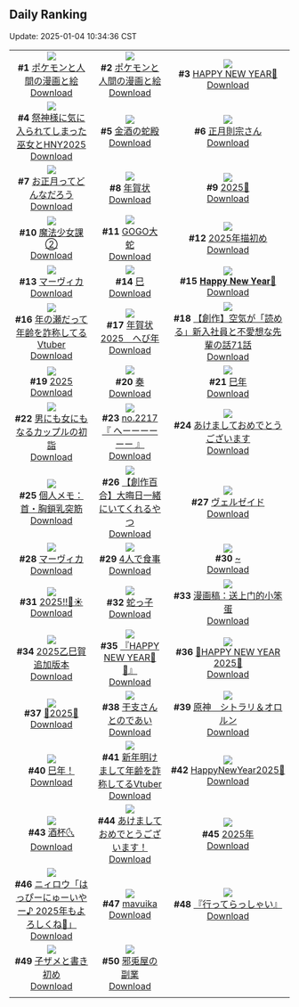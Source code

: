 ## Daily Ranking
Update: 2025-01-04 10:34:36 CST

|      |      |      |
| :----: | :----: | :----: |
| ![](https://i.pixiv.re/c/240x480/img-master/img/2025/01/01/12/45/30/125780037_p0_master1200.jpg)<br>**#1** [ポケモンと人間の漫画と絵](https://www.pixiv.net/artworks/125780037)<br>[Download](https://i.pixiv.re/img-original/img/2025/01/01/12/45/30/125780037_p0.png) | ![](https://i.pixiv.re/c/240x480/img-master/img/2025/01/01/12/38/20/125779825_p0_master1200.jpg)<br>**#2** [ポケモンと人間の漫画と絵](https://www.pixiv.net/artworks/125779825)<br>[Download](https://i.pixiv.re/img-original/img/2025/01/01/12/38/20/125779825_p0.png) | ![](https://i.pixiv.re/c/240x480/img-master/img/2025/01/01/00/04/10/125754777_p0_master1200.jpg)<br>**#3** [HAPPY NEW YEAR🐍](https://www.pixiv.net/artworks/125754777)<br>[Download](https://i.pixiv.re/img-original/img/2025/01/01/00/04/10/125754777_p0.png) |
| ![](https://i.pixiv.re/c/240x480/img-master/img/2025/01/01/18/00/21/125789826_p0_master1200.jpg)<br>**#4** [祭神様に気に入られてしまった巫女とHNY2025](https://www.pixiv.net/artworks/125789826)<br>[Download](https://i.pixiv.re/img-original/img/2025/01/01/18/00/21/125789826_p0.jpg) | ![](https://i.pixiv.re/c/240x480/img-master/img/2025/01/01/11/59/40/125754422_p0_master1200.jpg)<br>**#5** [金酒の蛇殿](https://www.pixiv.net/artworks/125754422)<br>[Download](https://i.pixiv.re/img-original/img/2025/01/01/11/59/40/125754422_p0.jpg) | ![](https://i.pixiv.re/c/240x480/img-master/img/2025/01/02/00/00/24/125804324_p0_master1200.jpg)<br>**#6** [正月則宗さん](https://www.pixiv.net/artworks/125804324)<br>[Download](https://i.pixiv.re/img-original/img/2025/01/02/00/00/24/125804324_p0.jpg) |
| ![](https://i.pixiv.re/c/240x480/img-master/img/2025/01/01/07/30/02/125771019_p0_master1200.jpg)<br>**#7** [お正月ってどんなだろう](https://www.pixiv.net/artworks/125771019)<br>[Download](https://i.pixiv.re/img-original/img/2025/01/01/07/30/02/125771019_p0.jpg) | ![](https://i.pixiv.re/c/240x480/img-master/img/2025/01/01/09/12/58/125773399_p0_master1200.jpg)<br>**#8** [年賀状](https://www.pixiv.net/artworks/125773399)<br>[Download](https://i.pixiv.re/img-original/img/2025/01/01/09/12/58/125773399_p0.jpg) | ![](https://i.pixiv.re/c/240x480/img-master/img/2025/01/01/00/01/44/125753758_p0_master1200.jpg)<br>**#9** [2025🐍](https://www.pixiv.net/artworks/125753758)<br>[Download](https://i.pixiv.re/img-original/img/2025/01/01/00/01/44/125753758_p0.jpg) |
| ![](https://i.pixiv.re/c/240x480/img-master/img/2025/01/01/21/20/52/125797330_p0_master1200.jpg)<br>**#10** [魔法少女課②](https://www.pixiv.net/artworks/125797330)<br>[Download](https://i.pixiv.re/img-original/img/2025/01/01/21/20/52/125797330_p0.jpg) | ![](https://i.pixiv.re/c/240x480/img-master/img/2025/01/02/07/30/01/125812888_p0_master1200.jpg)<br>**#11** [GOGO大蛇](https://www.pixiv.net/artworks/125812888)<br>[Download](https://i.pixiv.re/img-original/img/2025/01/02/07/30/01/125812888_p0.jpg) | ![](https://i.pixiv.re/c/240x480/img-master/img/2025/01/01/18/46/14/125791477_p0_master1200.jpg)<br>**#12** [2025年描初め](https://www.pixiv.net/artworks/125791477)<br>[Download](https://i.pixiv.re/img-original/img/2025/01/01/18/46/14/125791477_p0.jpg) |
| ![](https://i.pixiv.re/c/240x480/img-master/img/2025/01/01/14/47/14/125783605_p0_master1200.jpg)<br>**#13** [マーヴィカ](https://www.pixiv.net/artworks/125783605)<br>[Download](https://i.pixiv.re/img-original/img/2025/01/01/14/47/14/125783605_p0.jpg) | ![](https://i.pixiv.re/c/240x480/img-master/img/2025/01/01/13/56/08/125782119_p0_master1200.jpg)<br>**#14** [巳](https://www.pixiv.net/artworks/125782119)<br>[Download](https://i.pixiv.re/img-original/img/2025/01/01/13/56/08/125782119_p0.jpg) | ![](https://i.pixiv.re/c/240x480/img-master/img/2025/01/02/00/47/51/125806364_p0_master1200.jpg)<br>**#15** [𝐇𝐚𝐩𝐩𝐲 𝐍𝐞𝐰 𝐘𝐞𝐚𝐫🐍](https://www.pixiv.net/artworks/125806364)<br>[Download](https://i.pixiv.re/img-original/img/2025/01/02/00/47/51/125806364_p0.jpg) |
| ![](https://i.pixiv.re/c/240x480/img-master/img/2025/01/01/21/10/27/125796907_p0_master1200.jpg)<br>**#16** [年の瀬だって年齢を詐称してるVtuber](https://www.pixiv.net/artworks/125796907)<br>[Download](https://i.pixiv.re/img-original/img/2025/01/01/21/10/27/125796907_p0.png) | ![](https://i.pixiv.re/c/240x480/img-master/img/2025/01/01/14/33/03/125783214_p0_master1200.jpg)<br>**#17** [年賀状2025　へび年](https://www.pixiv.net/artworks/125783214)<br>[Download](https://i.pixiv.re/img-original/img/2025/01/01/14/33/03/125783214_p0.jpg) | ![](https://i.pixiv.re/c/240x480/img-master/img/2025/01/02/18/07/23/125826343_p0_master1200.jpg)<br>**#18** [【創作】空気が「読める」新入社員と不愛想な先輩の話71話](https://www.pixiv.net/artworks/125826343)<br>[Download](https://i.pixiv.re/img-original/img/2025/01/02/18/07/23/125826343_p0.jpg) |
| ![](https://i.pixiv.re/c/240x480/img-master/img/2025/01/02/00/00/26/125804335_p0_master1200.jpg)<br>**#19** [2025](https://www.pixiv.net/artworks/125804335)<br>[Download](https://i.pixiv.re/img-original/img/2025/01/02/00/00/26/125804335_p0.png) | ![](https://i.pixiv.re/c/240x480/img-master/img/2025/01/01/10/28/33/125775476_p0_master1200.jpg)<br>**#20** [奏](https://www.pixiv.net/artworks/125775476)<br>[Download](https://i.pixiv.re/img-original/img/2025/01/01/10/28/33/125775476_p0.png) | ![](https://i.pixiv.re/c/240x480/img-master/img/2025/01/01/00/18/16/125757539_p0_master1200.jpg)<br>**#21** [巳年](https://www.pixiv.net/artworks/125757539)<br>[Download](https://i.pixiv.re/img-original/img/2025/01/01/00/18/16/125757539_p0.jpg) |
| ![](https://i.pixiv.re/c/240x480/img-master/img/2025/01/01/00/06/04/125755366_p0_master1200.jpg)<br>**#22** [男にも女にもなるカップルの初詣](https://www.pixiv.net/artworks/125755366)<br>[Download](https://i.pixiv.re/img-original/img/2025/01/01/00/06/04/125755366_p0.jpg) | ![](https://i.pixiv.re/c/240x480/img-master/img/2025/01/01/22/58/55/125801439_p0_master1200.jpg)<br>**#23** [no.2217 『 へーーーーーー 』](https://www.pixiv.net/artworks/125801439)<br>[Download](https://i.pixiv.re/img-original/img/2025/01/01/22/58/55/125801439_p0.jpg) | ![](https://i.pixiv.re/c/240x480/img-master/img/2025/01/01/00/04/00/125754710_p0_master1200.jpg)<br>**#24** [あけましておめでとうございます](https://www.pixiv.net/artworks/125754710)<br>[Download](https://i.pixiv.re/img-original/img/2025/01/01/00/04/00/125754710_p0.jpg) |
| ![](https://i.pixiv.re/c/240x480/img-master/img/2025/01/02/06/00/07/125811748_p0_master1200.jpg)<br>**#25** [個人メモ：首・胸鎖乳突筋](https://www.pixiv.net/artworks/125811748)<br>[Download](https://i.pixiv.re/img-original/img/2025/01/02/06/00/07/125811748_p0.jpg) | ![](https://i.pixiv.re/c/240x480/img-master/img/2025/01/01/19/01/37/125792095_p0_master1200.jpg)<br>**#26** [【創作百合】大晦日一緒にいてくれるやつ](https://www.pixiv.net/artworks/125792095)<br>[Download](https://i.pixiv.re/img-original/img/2025/01/01/19/01/37/125792095_p0.jpg) | ![](https://i.pixiv.re/c/240x480/img-master/img/2025/01/02/12/32/47/125818462_p0_master1200.jpg)<br>**#27** [ヴェルゼイド](https://www.pixiv.net/artworks/125818462)<br>[Download](https://i.pixiv.re/img-original/img/2025/01/02/12/32/47/125818462_p0.png) |
| ![](https://i.pixiv.re/c/240x480/img-master/img/2025/01/01/13/02/48/125780613_p0_master1200.jpg)<br>**#28** [マーヴィカ](https://www.pixiv.net/artworks/125780613)<br>[Download](https://i.pixiv.re/img-original/img/2025/01/01/13/02/48/125780613_p0.png) | ![](https://i.pixiv.re/c/240x480/img-master/img/2025/01/01/20/00/06/125794113_p0_master1200.jpg)<br>**#29** [4人で食事](https://www.pixiv.net/artworks/125794113)<br>[Download](https://i.pixiv.re/img-original/img/2025/01/01/20/00/06/125794113_p0.jpg) | ![](https://i.pixiv.re/c/240x480/img-master/img/2025/01/01/00/00/19/125752981_p0_master1200.jpg)<br>**#30** [~](https://www.pixiv.net/artworks/125752981)<br>[Download](https://i.pixiv.re/img-original/img/2025/01/01/00/00/19/125752981_p0.jpg) |
| ![](https://i.pixiv.re/c/240x480/img-master/img/2025/01/01/00/11/50/125756552_p0_master1200.jpg)<br>**#31** [2025‼️🍊☀️](https://www.pixiv.net/artworks/125756552)<br>[Download](https://i.pixiv.re/img-original/img/2025/01/01/00/11/50/125756552_p0.jpg) | ![](https://i.pixiv.re/c/240x480/img-master/img/2025/01/02/00/22/43/125805537_p0_master1200.jpg)<br>**#32** [蛇っ子](https://www.pixiv.net/artworks/125805537)<br>[Download](https://i.pixiv.re/img-original/img/2025/01/02/00/22/43/125805537_p0.jpg) | ![](https://i.pixiv.re/c/240x480/img-master/img/2025/01/01/20/39/59/125795627_p0_master1200.jpg)<br>**#33** [漫画稿：送上门的小笨蛋](https://www.pixiv.net/artworks/125795627)<br>[Download](https://i.pixiv.re/img-original/img/2025/01/01/20/39/59/125795627_p0.png) |
| ![](https://i.pixiv.re/c/240x480/img-master/img/2025/01/01/01/25/04/125762701_p0_master1200.jpg)<br>**#34** [2025乙巳賀 追加版本](https://www.pixiv.net/artworks/125762701)<br>[Download](https://i.pixiv.re/img-original/img/2025/01/01/01/25/04/125762701_p0.jpg) | ![](https://i.pixiv.re/c/240x480/img-master/img/2025/01/01/21/55/13/125798689_p0_master1200.jpg)<br>**#35** [『HAPPY NEW YEAR🎍🎂』](https://www.pixiv.net/artworks/125798689)<br>[Download](https://i.pixiv.re/img-original/img/2025/01/01/21/55/13/125798689_p0.png) | ![](https://i.pixiv.re/c/240x480/img-master/img/2025/01/02/12/03/29/125817821_p0_master1200.jpg)<br>**#36** [🎍HAPPY NEW YEAR 2025🎍](https://www.pixiv.net/artworks/125817821)<br>[Download](https://i.pixiv.re/img-original/img/2025/01/02/12/03/29/125817821_p0.jpg) |
| ![](https://i.pixiv.re/c/240x480/img-master/img/2025/01/01/00/41/33/125759892_p0_master1200.jpg)<br>**#37** [🫧2025🫧](https://www.pixiv.net/artworks/125759892)<br>[Download](https://i.pixiv.re/img-original/img/2025/01/01/00/41/33/125759892_p0.png) | ![](https://i.pixiv.re/c/240x480/img-master/img/2025/01/02/00/38/58/125806108_p0_master1200.jpg)<br>**#38** [干支さんとのであい](https://www.pixiv.net/artworks/125806108)<br>[Download](https://i.pixiv.re/img-original/img/2025/01/02/00/38/58/125806108_p0.jpg) | ![](https://i.pixiv.re/c/240x480/img-master/img/2025/01/01/12/32/24/125779646_p0_master1200.jpg)<br>**#39** [原神　シトラリ＆オロルン](https://www.pixiv.net/artworks/125779646)<br>[Download](https://i.pixiv.re/img-original/img/2025/01/01/12/32/24/125779646_p0.jpg) |
| ![](https://i.pixiv.re/c/240x480/img-master/img/2025/01/01/01/16/48/125762262_p0_master1200.jpg)<br>**#40** [巳年！](https://www.pixiv.net/artworks/125762262)<br>[Download](https://i.pixiv.re/img-original/img/2025/01/01/01/16/48/125762262_p0.jpg) | ![](https://i.pixiv.re/c/240x480/img-master/img/2025/01/02/21/35/37/125832903_p0_master1200.jpg)<br>**#41** [新年明けまして年齢を詐称してるVtuber](https://www.pixiv.net/artworks/125832903)<br>[Download](https://i.pixiv.re/img-original/img/2025/01/02/21/35/37/125832903_p0.png) | ![](https://i.pixiv.re/c/240x480/img-master/img/2025/01/02/12/30/01/125818377_p0_master1200.jpg)<br>**#42** [HappyΝewYear2025🐍](https://www.pixiv.net/artworks/125818377)<br>[Download](https://i.pixiv.re/img-original/img/2025/01/02/12/30/01/125818377_p0.png) |
| ![](https://i.pixiv.re/c/240x480/img-master/img/2025/01/02/03/37/02/125809885_p0_master1200.jpg)<br>**#43** [酒杯🌜](https://www.pixiv.net/artworks/125809885)<br>[Download](https://i.pixiv.re/img-original/img/2025/01/02/03/37/02/125809885_p0.jpg) | ![](https://i.pixiv.re/c/240x480/img-master/img/2025/01/01/03/59/16/125767474_p0_master1200.jpg)<br>**#44** [あけましておめでとうございます！](https://www.pixiv.net/artworks/125767474)<br>[Download](https://i.pixiv.re/img-original/img/2025/01/01/03/59/16/125767474_p0.png) | ![](https://i.pixiv.re/c/240x480/img-master/img/2025/01/01/18/33/37/125791034_p0_master1200.jpg)<br>**#45** [2025年](https://www.pixiv.net/artworks/125791034)<br>[Download](https://i.pixiv.re/img-original/img/2025/01/01/18/33/37/125791034_p0.png) |
| ![](https://i.pixiv.re/c/240x480/img-master/img/2025/01/01/00/03/37/125754576_p0_master1200.jpg)<br>**#46** [ニィロウ「はっぴーにゅーいやー♪ 2025年もよろしくね🩵」](https://www.pixiv.net/artworks/125754576)<br>[Download](https://i.pixiv.re/img-original/img/2025/01/01/00/03/37/125754576_p0.jpg) | ![](https://i.pixiv.re/c/240x480/img-master/img/2025/01/01/14/36/03/125783295_p0_master1200.jpg)<br>**#47** [mavuika](https://www.pixiv.net/artworks/125783295)<br>[Download](https://i.pixiv.re/img-original/img/2025/01/01/14/36/03/125783295_p0.png) | ![](https://i.pixiv.re/c/240x480/img-master/img/2025/01/01/21/47/36/125798372_p0_master1200.jpg)<br>**#48** [『行ってらっしゃい』](https://www.pixiv.net/artworks/125798372)<br>[Download](https://i.pixiv.re/img-original/img/2025/01/01/21/47/36/125798372_p0.png) |
| ![](https://i.pixiv.re/c/240x480/img-master/img/2025/01/02/00/39/41/125806130_p0_master1200.jpg)<br>**#49** [子ザメと書き初め](https://www.pixiv.net/artworks/125806130)<br>[Download](https://i.pixiv.re/img-original/img/2025/01/02/00/39/41/125806130_p0.jpg) | ![](https://i.pixiv.re/c/240x480/img-master/img/2025/01/01/19/00/34/125792027_p0_master1200.jpg)<br>**#50** [邪兎屋の副業](https://www.pixiv.net/artworks/125792027)<br>[Download](https://i.pixiv.re/img-original/img/2025/01/01/19/00/34/125792027_p0.png) |
|      |
